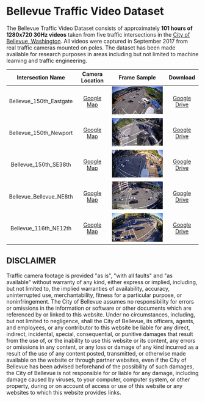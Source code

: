 # Bellevue Traffic Video Dataset

The Bellevue Traffic Video Dataset consists of approximately **101 hours of 1280x720 30Hz videos** taken from five traffic intersections in the [City of Bellevue, Washington](https://bellevuewa.gov/). All videos were captured in September 2017 from real traffic cameras mounted on poles. The dataset has been made available for research purposes in areas including but not limited to machine learning and traffic engineering.

| Intersection Name | Camera Location | Frame Sample | Download |
| :---: | :---: | :---: | :---: |
| Bellevue_150th_Eastgate | [Google Map](http://www.google.com/maps/place/47.580686978680426,%20-122.1409127574248) | <img src="/img/Bellevue_150th_Eastgate.JPG" alt="output" width="360"> | [Google Drive](https://) |
| Bellevue_150th_Newport | [Google Map](http://www.google.com/maps/place/47.570826946883805,%-122.14137222758674) | <img src="/img/Bellevue_150th_Newport.JPG" alt="output" width="360"> | [Google Drive](https://) |
| Bellevue_150th_SE38th | [Google Map](http://www.google.com/maps/place/47.57601648610197,%-122.13999988544577) | <img src="/img/Bellevue_150th_SE38th.JPG" alt="output" width="360"> | [Google Drive](https://) |
| Bellevue_Bellevue_NE8th | [Google Map](http://www.google.com/maps/place/47.6175125876703,%20-122.20192992405524) | <img src="/img/Bellevue_Bellevue_NE8th.JPG" alt="output" width="360"> | [Google Drive](https://) |
| Bellevue_116th_NE12th | [Google Map](http://www.google.com/maps/place/47.622943539413264,%20-122.18555387752869) | <img src="/img/Bellevue_116th_NE12th.JPG" alt="output" width="360"> | [Google Drive](https://) |

## DISCLAIMER
Traffic camera footage is provided "as is", "with all faults" and "as available" without warranty of any kind, either express or implied, including, but not limited to, the implied warranties of availability, accuracy, uninterrupted use, merchantability, fitness for a particular purpose, or noninfringement. The City of Bellevue assumes no responsibility for errors or omissions in the information or software or other documents which are referenced by or linked to this website. Under no circumstances, including, but not limited to negligence, shall the City of Bellevue, its officers, agents, and employees, or any contributor to this website be liable for any direct, indirect, incidental, special, consequential, or punitive damages that result from the use of, or the inability to use this website or its content, any errors or omissions in any content, or any loss or damage of any kind incurred as a result of the use of any content posted, transmitted, or otherwise made available on the website or through partner websites, even if the City of Bellevue has been advised beforehand of the possibility of such damages, the City of Bellevue is not responsible for or liable for any damage, including damage caused by viruses, to your computer, computer system, or other property, during or on account of access or use of this website or any websites to which this website provides links. 
